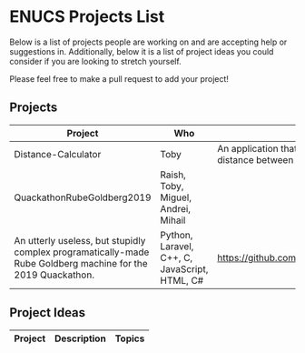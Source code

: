 ENUCS Projects List
===================

Below is a list of projects people are working on and are accepting help or suggestions in.
Additionally, below it is a list of project ideas you could consider if you are looking to stretch yourself.

Please feel free to make a pull request to add your project!

Projects
--------

| Project | Who | Description | Topics | Link |
|---------|-----|-------------|--------|------|
| Distance-Calculator | Toby | An application that uses Google Maps API to calculate the distance between two cities  | Java, JSON | https://github.com/MrRa1n/Distance-Calculator |
| QuackathonRubeGoldberg2019 | Raish, Toby, Miguel, Andrei, Mihail | 
An utterly useless, but stupidly complex programatically-made Rube Goldberg machine for the 2019 Quackathon. | Python, Laravel, C++, C, JavaScript, HTML, C# | https://github.com/wrestlerdude/QuackathonRubeGoldberg2019 |



Project Ideas
-------------

| Project | Description | Topics |
|---------|-------------|--------|

